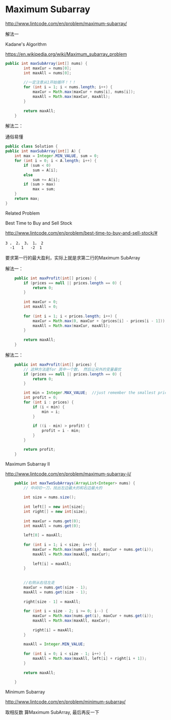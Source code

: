 # Maximum Subarray

http://www.lintcode.com/en/problem/maximum-subarray/

解法一

Kadane's Algorithm

https://en.wikipedia.org/wiki/Maximum_subarray_problem

```java
public int maxSubArray(int[] nums) {
        int maxCur = nums[0];
        int maxAll = nums[0];
        
        //一定注意从1开始循环！！！
        for (int i = 1; i < nums.length; i++) {
            maxCur = Math.max(maxCur + nums[i], nums[i]);
            maxAll = Math.max(maxCur, maxAll);
        }
        
        return maxAll;
    }
```

解法二：

通俗易懂

```java
public class Solution {
public int maxSubArray(int[] A) {
    int max = Integer.MIN_VALUE, sum = 0;
    for (int i = 0; i < A.length; i++) {
        if (sum < 0) 
            sum = A[i];
        else 
            sum += A[i];
        if (sum > max)
            max = sum;
    }
    return max;
}
```


Related Problem

Best Time to Buy and Sell Stock
 
http://www.lintcode.com/en/problem/best-time-to-buy-and-sell-stock/#

```
3 ， 2， 3， 1， 2
  -1   1   -2  1
```
要求第一行的最大盈利，实际上就是求第二行的Maximum SubArray

解法一：

```java
    public int maxProfit(int[] prices) {
        if (prices == null || prices.length == 0) {
            return 0;
        }
        
        int maxCur = 0;
        int maxAll = 0;
        
        for (int i = 1; i < prices.length; i++) {
            maxCur = Math.max(0, maxCur + (prices[i] - prices[i - 1]));
            maxAll = Math.max(maxCur, maxAll);
        }
        
        return maxAll;
    }
```

解法二：

```java
    public int maxProfit(int[] prices) {
        // 这种方法是for 其中一个数， 然后让另外的变量最优
        if (prices == null || prices.length == 0) {
            return 0;
        }

        int min = Integer.MAX_VALUE;  //just remember the smallest price
        int profit = 0;
        for (int i : prices) {
            if (i < min) {
                min = i;
            }
            
            if ((i - min) > profit) {
                profit = i - min;
            }
        }

        return profit;
    }
```
 
 Maximum Subarray II

http://www.lintcode.com/en/problem/maximum-subarray-ii/

```java
    public int maxTwoSubArrays(ArrayList<Integer> nums) {
        // 中间切一刀，找出左边最大的和右边最大的
        
        int size = nums.size();
        
        int left[] = new int[size];
        int right[] = new int[size];
        
        int maxCur = nums.get(0); 
        int maxAll = nums.get(0);
        
        left[0] = maxAll;
        
        for (int i = 1; i < size; i++) {
            maxCur = Math.max(nums.get(i), maxCur + nums.get(i));
            maxAll = Math.max(maxAll, maxCur);
            
            left[i] = maxAll;
        }
        
        
        //右侧从右往左走
        maxCur = nums.get(size - 1);
        maxAll = nums.get(size - 1);
        
        right[size - 1] = maxAll;
        
        for (int i = size - 2; i >= 0; i--) {
            maxCur = Math.max(nums.get(i), maxCur + nums.get(i));
            maxAll = Math.max(maxAll, maxCur);
            
            right[i] = maxAll;
        }
        
        maxAll = Integer.MIN_VALUE;
        
        for (int i = 0; i < size - 1; i++) {
            maxAll = Math.max(maxAll, left[i] + right[i + 1]);
        }
        
        return maxAll;
        
    }
```

Minimum Subarray

http://www.lintcode.com/en/problem/minimum-subarray/

取相反数 算Maximum SubArray, 最后再反一下